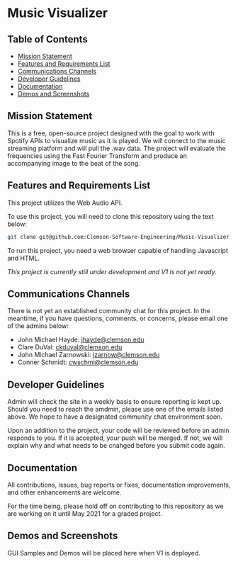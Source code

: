 # Music Visualizer

## Table of Contents
- [Mission Statement](#mission-statement)
- [Features and Requirements List](#features-and-requirements-list)
- [Communications Channels](#communications-channels)
- [Developer Guidelines](#developer-guidelines)
- [Documentation](#documentation)
- [Demos and Screenshots](#demos-and-screenshots)

## Mission Statement
This is a free, open-source project designed with the goal to work with Spotify APIs to visualize music as it is played. We will connect to the music streaming platform and will pull the .wav data. The project will evaluate the frequencies using the Fast Fourier Transform and produce an accompanying image to the beat of the song. 

## Features and Requirements List
This project utilizes the Web Audio API. 

To use this project, you will need to clone this repository using the text below: 

```sh
git clone git@github.com:Clemson-Software-Engineering/Music-Visualizer.git
```

To run this project, you need a web browser capable of handling Javascript and HTML.   

*This project is currently still under development and V1 is not yet ready.*

## Communications Channels
There is not yet an established community chat for this project. In the meantime, if you have questions, comments, or concerns, please email one of the admins below: 
- John Michael Hayde: jhayde@clemson.edu
- Clare DuVal: ckduval@clemson.edu
- John Michael Zarnowski: jzarnow@clemson.edu
- Conner Schmidt: cwschmi@clemson.edu

## Developer Guidelines
Admin will check the site in a weekly basis to ensure reporting is kept up. Should you need to reach the amdmin, please use one of the emails listed above. We hope to have a designated community chat environment soon.  
  
Upon an addition to the project, your code will be reviewed before an admin responds to you. If it is accepted, your push will be merged. If not, we will explain why and what needs to be cnahged before you submit code again.

## Documentation
All contributions, issues, bug reports or fixes, documentation improvements, and other enhancements are welcome. 

For the time being, please hold off on contributing to this repository as we are working on it until May 2021 for a graded project. 

## Demos and Screenshots
GUI Samples and Demos will be placed here when V1 is deployed.
